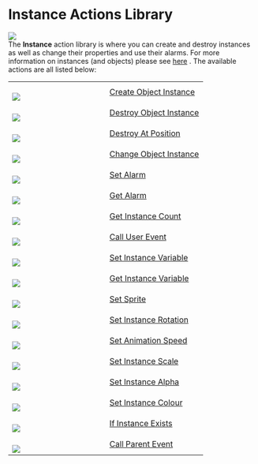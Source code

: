 # Instance Actions Library

  
![](https://gms.magecorn.com/Manual/assets/Images/Scripting_Reference/Drag_And_Drop/Reference/Instance/Lib_Instances.png)  
The **Instance** action library is where you can create and destroy
instances as well as change their properties and use their alarms. For
more information on instances (and objects) please see
[here](../../../The_Asset_Editors/Objects) . The available actions
are all listed below:

<table>
<colgroup>
<col style="width: 50%" />
<col style="width: 50%" />
</colgroup>
<tbody>
<tr class="odd">
<td><br />
<img
src="https://gms.magecorn.com/Manual/assets/Images/Scripting_Reference/Drag_And_Drop/Reference/Instance/i_Instance_Create.png" /><br />
</td>
<td><a href="Create_Object_Instance">Create Object Instance</a></td>
</tr>
<tr class="even">
<td><br />
<img
src="https://gms.magecorn.com/Manual/assets/Images/Scripting_Reference/Drag_And_Drop/Reference/Instance/i_Instance_Destroy.png" /><br />
</td>
<td><a href="Destroy_Object_Instance">Destroy Object
Instance</a></td>
</tr>
<tr class="odd">
<td><br />
<img
src="https://gms.magecorn.com/Manual/assets/Images/Scripting_Reference/Drag_And_Drop/Reference/Instance/i_Instance_Destroy_Position.png" /><br />
</td>
<td><a href="Destroy_At_Position">Destroy At Position</a></td>
</tr>
<tr class="even">
<td><br />
<img
src="https://gms.magecorn.com/Manual/assets/Images/Scripting_Reference/Drag_And_Drop/Reference/Instance/i_Instance_Change.png" /><br />
</td>
<td><a href="Change_Object_Instance">Change Object Instance</a></td>
</tr>
<tr class="odd">
<td><br />
<img
src="https://gms.magecorn.com/Manual/assets/Images/Scripting_Reference/Drag_And_Drop/Reference/Instance/i_Instance_Set_Alarm.png" /><br />
</td>
<td><a href="Set_Alarm">Set Alarm</a></td>
</tr>
<tr class="even">
<td><br />
<img
src="https://gms.magecorn.com/Manual/assets/Images/Scripting_Reference/Drag_And_Drop/Reference/Instance/i_Instance_Get_Alarm.png" /><br />
</td>
<td><a href="Get_Alarm">Get Alarm</a></td>
</tr>
<tr class="odd">
<td><br />
<img
src="https://gms.magecorn.com/Manual/assets/Images/Scripting_Reference/Drag_And_Drop/Reference/Instance/i_Instance_Count.png" /><br />
</td>
<td><a href="Get_Instance_Count">Get Instance Count</a></td>
</tr>
<tr class="even">
<td><br />
<img
src="https://gms.magecorn.com/Manual/assets/Images/Scripting_Reference/Drag_And_Drop/Reference/Instance/i_Instance_Call_Event.png" /><br />
</td>
<td><a href="Call_User_Event">Call User Event</a></td>
</tr>
<tr class="odd">
<td><br />
<img
src="https://gms.magecorn.com/Manual/assets/Images/Scripting_Reference/Drag_And_Drop/Reference/Instance/i_Instance_Set_Instance_Variable.png" /><br />
</td>
<td><a href="Set_Instance_Variable">Set Instance Variable</a></td>
</tr>
<tr class="even">
<td><br />
<img
src="https://gms.magecorn.com/Manual/assets/Images/Scripting_Reference/Drag_And_Drop/Reference/Instance/i_Instance_Get_Instance_Variable.png" /><br />
</td>
<td><a href="Get_Instance_Variable">Get Instance Variable</a></td>
</tr>
<tr class="odd">
<td><br />
<img
src="https://gms.magecorn.com/Manual/assets/Images/Scripting_Reference/Drag_And_Drop/Reference/Instance/i_Instance_Set_Sprite.png" /><br />
</td>
<td><a href="Set_Sprite">Set Sprite</a></td>
</tr>
<tr class="even">
<td><br />
<img
src="https://gms.magecorn.com/Manual/assets/Images/Scripting_Reference/Drag_And_Drop/Reference/Instance/i_Instance_Set_Rotation.png" /><br />
</td>
<td><a href="Set_Instance_Rotation">Set Instance Rotation</a></td>
</tr>
<tr class="odd">
<td><br />
<img
src="https://gms.magecorn.com/Manual/assets/Images/Scripting_Reference/Drag_And_Drop/Reference/Instance/i_Instance_Set_Speed.png" /><br />
</td>
<td><a href="Set_Animation_Speed">Set Animation Speed</a></td>
</tr>
<tr class="even">
<td><br />
<img
src="https://gms.magecorn.com/Manual/assets/Images/Scripting_Reference/Drag_And_Drop/Reference/Instance/i_Instance_Set_Scale.png" /><br />
</td>
<td><a href="Set_Instance_Scale">Set Instance Scale</a></td>
</tr>
<tr class="odd">
<td><br />
<img
src="https://gms.magecorn.com/Manual/assets/Images/Scripting_Reference/Drag_And_Drop/Reference/Instance/i_Instance_Set_Alpha.png" /><br />
</td>
<td><a href="Set_Instance_Alpha">Set Instance Alpha</a></td>
</tr>
<tr class="even">
<td><br />
<img
src="https://gms.magecorn.com/Manual/assets/Images/Scripting_Reference/Drag_And_Drop/Reference/Instance/i_Instance_Set_Colour.png" /><br />
</td>
<td><a href="Set_Instance_Colour">Set Instance Colour</a></td>
</tr>
<tr class="odd">
<td><br />
<img
src="https://gms.magecorn.com/Manual/assets/Images/Scripting_Reference/Drag_And_Drop/Reference/Instance/i_Instance_Exists.png" /><br />
</td>
<td><a href="If_Instance_Exists">If Instance Exists</a></td>
</tr>
<tr class="even">
<td><br />
<img
src="https://gms.magecorn.com/Manual/assets/Images/Scripting_Reference/Drag_And_Drop/Reference/Instance/i_Instance_Call_Event.png" /><br />
</td>
<td><a href="Call_Parent_Event">Call Parent Event</a></td>
</tr>
</tbody>
</table>
